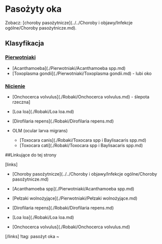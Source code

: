 # Pasożyty oka

Zobacz: [choroby pasożytnicze](../../Choroby i objawy/Infekcje ogólne/Choroby pasożytnicze.md).



## Klasyfikacja

### [Pierwotniaki](./Pierwotniaki/Pierwotniaki.md)

- [Acanthamoeba](./Pierwotniaki/Acanthamoeba spp.md)
- [Toxoplasma gondii](./Pierwotniaki/Toxoplasma gondii.md) - lubi oko




### [Nicienie](./Robaki/Nicienie.md)

- [Onchocerca volvulus](./Robaki/Onchocerca volvulus.md) - ślepota rzeczna]


- [Loa loa](./Robaki/Loa loa.md)
- [Dirofilaria repens](./Robaki/Dirofilaria repens.md)
- OLM (ocular larva migrans)
  - [Toxocara canis](./Robaki/Toxocara spp i Baylisacaris spp.md)
  - [Toxocara cati](./Robaki/Toxocara spp i Baylisacaris spp.md)




##Linkujące do tej strony

[links]

- [Choroby pasożytnicze](../../Choroby i objawy/Infekcje ogólne/Choroby pasożytnicze.md)

- [Acanthamoeba spp](./Pierwotniaki/Acanthamoeba spp.md)

- [Pełzaki wolnożyjące](./Pierwotniaki/Pełzaki wolnożyjące.md)

- [Dirofilaria repens](./Robaki/Dirofilaria repens.md)

- [Loa loa](./Robaki/Loa loa.md)

- [Onchocerca volvulus](./Robaki/Onchocerca volvulus.md)


[/links]
!tag: pasożyt oka
~

